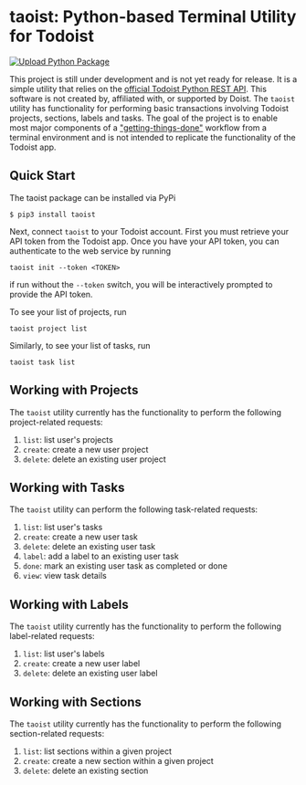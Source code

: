 # taoist: Python-based Terminal Utility for Todoist

[![Upload Python Package](https://github.com/popgendad/taoist/actions/workflows/python-publish.yml/badge.svg)](https://github.com/popgendad/taoist/actions/workflows/python-publish.yml)

This project is still under development and is not yet ready for release. It is a simple utility that relies on the [official Todoist Python REST API](https://github.com/Doist/todoist-api-python). This software is not created by, affiliated with, or supported by Doist. The `taoist` utility has functionality for performing basic transactions involving Todoist projects, sections, labels and tasks. The goal of the project is to enable most major components of 
a ["getting-things-done"](https://todoist.com/productivity-methods/getting-things-done) workflow from a terminal environment and is not intended to replicate the functionality of the Todoist app.

Quick Start
-----------

The taoist package can be installed via PyPi
```
$ pip3 install taoist
```

Next, connect `taoist` to your Todoist account. First you must retrieve your API token from the Todoist app.
Once you have your API token, you can authenticate to the web service by running
```
taoist init --token <TOKEN>
```
if run without the `--token` switch, you will be interactively prompted to provide the API token.

To see your list of projects, run
```
taoist project list
```
Similarly, to see your list of tasks, run
```
taoist task list
```

Working with Projects
---------------------

The `taoist` utility currently has the functionality to perform the following project-related requests:

1. `list`: list user's projects
2. `create`: create a new user project
3. `delete`: delete an existing user project

Working with Tasks
------------------

The `taoist` utility can perform the following task-related requests:

1. `list`: list user's tasks
2. `create`: create a new user task
3. `delete`: delete an existing user task
4. `label`: add a label to an existing user task
5. `done`: mark an existing user task as completed or done
6. `view`: view task details

Working with Labels
-------------------

The `taoist` utility currently has the functionality to perform the following label-related requests:

1. `list`: list user's labels
2. `create`: create a new user label
3. `delete`: delete an existing user label

Working with Sections
---------------------

The `taoist` utility currently has the functionality to perform the following section-related requests:

1. `list`: list sections within a given project
2. `create`: create a new section within a given project
3. `delete`: delete an existing section
